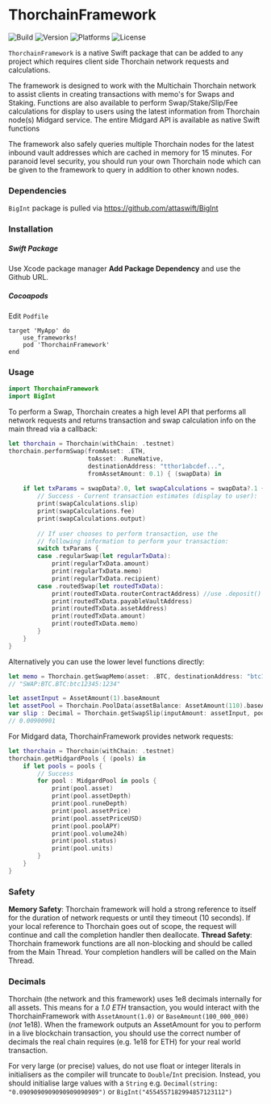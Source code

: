 # ThorchainFramework

![Build](https://img.shields.io/github/workflow/status/thorchain/thorchain-ios/Swift)
![Version](https://img.shields.io/cocoapods/v/ThorchainFramework)
![Platforms](https://img.shields.io/cocoapods/p/ThorchainFramework)
![License](https://img.shields.io/cocoapods/l/ThorchainFramework)

`ThorchainFramework` is a native Swift package that can be added to any project which requires client side Thorchain network requests and calculations. 

The framework is designed to work with the Multichain Thorchain network to assist clients in creating  transactions with memo's for Swaps and Staking. Functions are also available to perform Swap/Stake/Slip/Fee calculations for display to users using the latest information from Thorchain node(s) Midgard service. The entire Midgard API is available as native Swift functions 

The framework also safely queries multiple Thorchain nodes for the latest inbound vault addresses which are cached in memory for 15 minutes. For paranoid level security, you should run your own Thorchain node which can be given to the framework to query in addition to other known nodes.

### Dependencies
`BigInt` package is pulled via https://github.com/attaswift/BigInt

### Installation
#####  Swift Package
Use Xcode package manager ****Add Package Dependency**** and use the Github URL.

##### Cocoapods
Edit `Podfile`
```
target 'MyApp' do
    use_frameworks!
    pod 'ThorchainFramework'
end
``` 

### Usage
```swift
import ThorchainFramework
import BigInt
```
To perform a Swap, Thorchain creates a high level API that performs all network requests and returns transaction and swap calculation info on the main thread via a callback:
```swift
let thorchain = Thorchain(withChain: .testnet)
thorchain.performSwap(fromAsset: .ETH,
                      toAsset: .RuneNative,
                      destinationAddress: "tthor1abcdef...",
                      fromAssetAmount: 0.1) { (swapData) in
    
    if let txParams = swapData?.0, let swapCalculations = swapData?.1 {
        // Success - Current transaction estimates (display to user):
        print(swapCalculations.slip)
        print(swapCalculations.fee)
        print(swapCalculations.output)
        
        // If user chooses to perform transaction, use the
        // following information to perform your transaction:
        switch txParams {
        case .regularSwap(let regularTxData):
            print(regularTxData.amount)
            print(regularTxData.memo)
            print(regularTxData.recipient)
        case .routedSwap(let routedTxData):
            print(routedTxData.routerContractAddress) //use .deposit()
            print(routedTxData.payableVaultAddress)
            print(routedTxData.assetAddress)
            print(routedTxData.amount)
            print(routedTxData.memo)
        }
    }
}
```
Alternatively you can use the lower level functions directly:
```swift
let memo = Thorchain.getSwapMemo(asset: .BTC, destinationAddress: "btc12345", limit: 1234)
// "SWAP:BTC.BTC:btc12345:1234"
```
```swift
let assetInput = AssetAmount(1).baseAmount
let assetPool = Thorchain.PoolData(assetBalance: AssetAmount(110).baseAmount, runeBalance: AssetAmount(100).baseAmount)
var slip : Decimal = Thorchain.getSwapSlip(inputAmount: assetInput, pool: assetPool, toRune: true)
// 0.00900901
```

For Midgard data, ThorchainFramework provides network requests:
```swift
let thorchain = Thorchain(withChain: .testnet)
thorchain.getMidgardPools { (pools) in
    if let pools = pools {
        // Success
        for pool : MidgardPool in pools {
            print(pool.asset)
            print(pool.assetDepth)
            print(pool.runeDepth)
            print(pool.assetPrice)
            print(pool.assetPriceUSD)
            print(pool.poolAPY)
            print(pool.volume24h)
            print(pool.status)
            print(pool.units)
        }
    }
}
```

### Safety
**Memory Safety**: Thorchain framework will hold a strong reference to itself for the duration of network requests or until they timeout (10 seconds). If your local reference to Thorchain goes out of scope, the request will continue and call the completion handler then deallocate.
**Thread Safety**: Thorchain framework functions are all non-blocking and should be called from the Main Thread. Your completion handlers will be called on the Main Thread.

### Decimals
Thorchain (the network and this framework) uses 1e8 decimals internally for all assets. This means for a *1.0 ETH* transaction, you would interact with the ThorchainFramework with `AssetAmount(1.0)` or `BaseAmount(100_000_000)` (*not* 1e18). When the framework outputs an AssetAmount for you to perform in a live blockchain transaction, you should use the correct number of decimals the real chain requires (e.g. 1e18 for ETH) for your real world transaction.

For very large (or precise) values, do not use float or integer literals in initialisers as the compiler will truncate to `Double`/`Int` precision. Instead, you should initialise large values with a `String` e.g. `Decimal(string: "0.0909090909090909090909")` or `BigInt("4554557182994857123112")`
